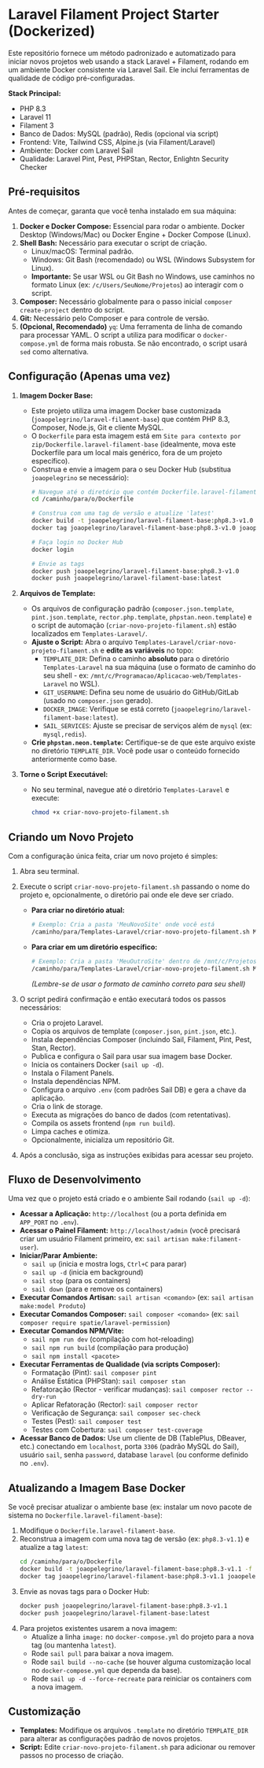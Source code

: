 # Laravel Filament Project Starter (Dockerized)

Este repositório fornece um método padronizado e automatizado para iniciar novos projetos web usando a stack Laravel + Filament, rodando em um ambiente Docker consistente via Laravel Sail. Ele inclui ferramentas de qualidade de código pré-configuradas.

**Stack Principal:**

*   PHP 8.3
*   Laravel 11
*   Filament 3
*   Banco de Dados: MySQL (padrão), Redis (opcional via script)
*   Frontend: Vite, Tailwind CSS, Alpine.js (via Filament/Laravel)
*   Ambiente: Docker com Laravel Sail
*   Qualidade: Laravel Pint, Pest, PHPStan, Rector, Enlightn Security Checker

## Pré-requisitos

Antes de começar, garanta que você tenha instalado em sua máquina:

1.  **Docker e Docker Compose:** Essencial para rodar o ambiente. Docker Desktop (Windows/Mac) ou Docker Engine + Docker Compose (Linux).
2.  **Shell Bash:** Necessário para executar o script de criação.
    *   Linux/macOS: Terminal padrão.
    *   Windows: Git Bash (recomendado) ou WSL (Windows Subsystem for Linux).
    *   **Importante:** Se usar WSL ou Git Bash no Windows, use caminhos no formato Linux (ex: `/c/Users/SeuNome/Projetos`) ao interagir com o script.
3.  **Composer:** Necessário globalmente para o passo inicial `composer create-project` dentro do script.
4.  **Git:** Necessário pelo Composer e para controle de versão.
5.  **(Opcional, Recomendado)** `yq`: Uma ferramenta de linha de comando para processar YAML. O script a utiliza para modificar o `docker-compose.yml` de forma mais robusta. Se não encontrado, o script usará `sed` como alternativa.

## Configuração (Apenas uma vez)

1.  **Imagem Docker Base:**
    *   Este projeto utiliza uma imagem Docker base customizada (`joaopelegrino/laravel-filament-base`) que contém PHP 8.3, Composer, Node.js, Git e cliente MySQL.
    *   O `Dockerfile` para esta imagem está em `Site para contexto por zip/Dockerfile.laravel-filament-base` (idealmente, mova este Dockerfile para um local mais genérico, fora de um projeto específico).
    *   Construa e envie a imagem para o seu Docker Hub (substitua `joaopelegrino` se necessário):
        ```bash
        # Navegue até o diretório que contém Dockerfile.laravel-filament-base
        cd /caminho/para/o/Dockerfile

        # Construa com uma tag de versão e atualize 'latest'
        docker build -t joaopelegrino/laravel-filament-base:php8.3-v1.0 -f Dockerfile.laravel-filament-base .
        docker tag joaopelegrino/laravel-filament-base:php8.3-v1.0 joaopelegrino/laravel-filament-base:latest

        # Faça login no Docker Hub
        docker login

        # Envie as tags
        docker push joaopelegrino/laravel-filament-base:php8.3-v1.0
        docker push joaopelegrino/laravel-filament-base:latest
        ```

2.  **Arquivos de Template:**
    *   Os arquivos de configuração padrão (`composer.json.template`, `pint.json.template`, `rector.php.template`, `phpstan.neon.template`) e o script de automação (`criar-novo-projeto-filament.sh`) estão localizados em `Templates-Laravel/`.
    *   **Ajuste o Script:** Abra o arquivo `Templates-Laravel/criar-novo-projeto-filament.sh` e **edite as variáveis** no topo:
        *   `TEMPLATE_DIR`: Defina o caminho **absoluto** para o diretório `Templates-Laravel` na sua máquina (use o formato de caminho do seu shell - ex: `/mnt/c/Programacao/Aplicacao-web/Templates-Laravel` no WSL).
        *   `GIT_USERNAME`: Defina seu nome de usuário do GitHub/GitLab (usado no `composer.json` gerado).
        *   `DOCKER_IMAGE`: Verifique se está correto (`joaopelegrino/laravel-filament-base:latest`).
        *   `SAIL_SERVICES`: Ajuste se precisar de serviços além de `mysql` (ex: `mysql,redis`).
    *   **Crie `phpstan.neon.template`:** Certifique-se de que este arquivo existe no diretório `TEMPLATE_DIR`. Você pode usar o conteúdo fornecido anteriormente como base.

3.  **Torne o Script Executável:**
    *   No seu terminal, navegue até o diretório `Templates-Laravel` e execute:
        ```bash
        chmod +x criar-novo-projeto-filament.sh
        ```

## Criando um Novo Projeto

Com a configuração única feita, criar um novo projeto é simples:

1.  Abra seu terminal.
2.  Execute o script `criar-novo-projeto-filament.sh` passando o nome do projeto e, opcionalmente, o diretório pai onde ele deve ser criado.

    *   **Para criar no diretório atual:**
        ```bash
        # Exemplo: Cria a pasta 'MeuNovoSite' onde você está
        /caminho/para/Templates-Laravel/criar-novo-projeto-filament.sh MeuNovoSite
        ```

    *   **Para criar em um diretório específico:**
        ```bash
        # Exemplo: Cria a pasta 'MeuOutroSite' dentro de /mnt/c/Projetos
        /caminho/para/Templates-Laravel/criar-novo-projeto-filament.sh MeuOutroSite /mnt/c/Projetos
        ```
        *(Lembre-se de usar o formato de caminho correto para seu shell)*

3.  O script pedirá confirmação e então executará todos os passos necessários:
    *   Cria o projeto Laravel.
    *   Copia os arquivos de template (`composer.json`, `pint.json`, etc.).
    *   Instala dependências Composer (incluindo Sail, Filament, Pint, Pest, Stan, Rector).
    *   Publica e configura o Sail para usar sua imagem base Docker.
    *   Inicia os containers Docker (`sail up -d`).
    *   Instala o Filament Panels.
    *   Instala dependências NPM.
    *   Configura o arquivo `.env` (com padrões Sail DB) e gera a chave da aplicação.
    *   Cria o link de storage.
    *   Executa as migrações do banco de dados (com retentativas).
    *   Compila os assets frontend (`npm run build`).
    *   Limpa caches e otimiza.
    *   Opcionalmente, inicializa um repositório Git.

4.  Após a conclusão, siga as instruções exibidas para acessar seu projeto.

## Fluxo de Desenvolvimento

Uma vez que o projeto está criado e o ambiente Sail rodando (`sail up -d`):

*   **Acessar a Aplicação:** `http://localhost` (ou a porta definida em `APP_PORT` no `.env`).
*   **Acessar o Painel Filament:** `http://localhost/admin` (você precisará criar um usuário Filament primeiro, ex: `sail artisan make:filament-user`).
*   **Iniciar/Parar Ambiente:**
    *   `sail up` (inicia e mostra logs, `Ctrl+C` para parar)
    *   `sail up -d` (inicia em background)
    *   `sail stop` (para os containers)
    *   `sail down` (para e remove os containers)
*   **Executar Comandos Artisan:** `sail artisan <comando>` (ex: `sail artisan make:model Produto`)
*   **Executar Comandos Composer:** `sail composer <comando>` (ex: `sail composer require spatie/laravel-permission`)
*   **Executar Comandos NPM/Vite:**
    *   `sail npm run dev` (compilação com hot-reloading)
    *   `sail npm run build` (compilação para produção)
    *   `sail npm install <pacote>`
*   **Executar Ferramentas de Qualidade (via scripts Composer):**
    *   Formatação (Pint): `sail composer pint`
    *   Análise Estática (PHPStan): `sail composer stan`
    *   Refatoração (Rector - verificar mudanças): `sail composer rector --dry-run`
    *   Aplicar Refatoração (Rector): `sail composer rector`
    *   Verificação de Segurança: `sail composer sec-check`
    *   Testes (Pest): `sail composer test`
    *   Testes com Cobertura: `sail composer test-coverage`
*   **Acessar Banco de Dados:** Use um cliente de DB (TablePlus, DBeaver, etc.) conectando em `localhost`, porta `3306` (padrão MySQL do Sail), usuário `sail`, senha `password`, database `laravel` (ou conforme definido no `.env`).

## Atualizando a Imagem Base Docker

Se você precisar atualizar o ambiente base (ex: instalar um novo pacote de sistema no `Dockerfile.laravel-filament-base`):

1.  Modifique o `Dockerfile.laravel-filament-base`.
2.  Reconstrua a imagem com uma nova tag de versão (ex: `php8.3-v1.1`) e atualize a tag `latest`:
    ```bash
    cd /caminho/para/o/Dockerfile
    docker build -t joaopelegrino/laravel-filament-base:php8.3-v1.1 -f Dockerfile.laravel-filament-base .
    docker tag joaopelegrino/laravel-filament-base:php8.3-v1.1 joaopelegrino/laravel-filament-base:latest
    ```
3.  Envie as novas tags para o Docker Hub:
    ```bash
    docker push joaopelegrino/laravel-filament-base:php8.3-v1.1
    docker push joaopelegrino/laravel-filament-base:latest
    ```
4.  Para projetos existentes usarem a nova imagem:
    *   Atualize a linha `image:` no `docker-compose.yml` do projeto para a nova tag (ou mantenha `latest`).
    *   Rode `sail pull` para baixar a nova imagem.
    *   Rode `sail build --no-cache` (se houver alguma customização local no `docker-compose.yml` que dependa da base).
    *   Rode `sail up -d --force-recreate` para reiniciar os containers com a nova imagem.

## Customização

*   **Templates:** Modifique os arquivos `.template` no diretório `TEMPLATE_DIR` para alterar as configurações padrão de novos projetos.
*   **Script:** Edite `criar-novo-projeto-filament.sh` para adicionar ou remover passos no processo de criação.

